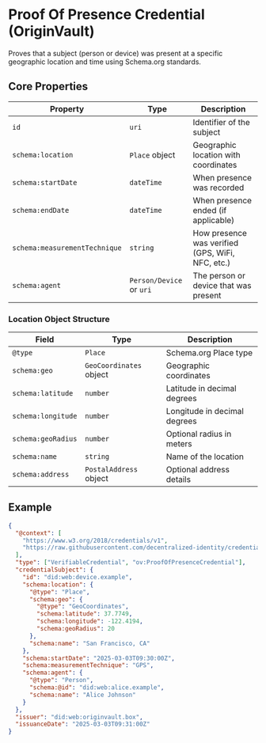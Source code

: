 # Proof Of Presence Credential (OriginVault)

Proves that a subject (person or device) was present at a specific geographic location and time using Schema.org standards.

## Core Properties

| Property | Type | Description |
|----------|------|-------------|
| `id` | `uri` | Identifier of the subject |
| `schema:location` | `Place` object | Geographic location with coordinates |
| `schema:startDate` | `dateTime` | When presence was recorded |
| `schema:endDate` | `dateTime` | When presence ended (if applicable) |
| `schema:measurementTechnique` | `string` | How presence was verified (GPS, WiFi, NFC, etc.) |
| `schema:agent` | `Person/Device` or `uri` | The person or device that was present |

### Location Object Structure
| Field | Type | Description |
|-------|------|-------------|
| `@type` | `Place` | Schema.org Place type |
| `schema:geo` | `GeoCoordinates` object | Geographic coordinates |
| `schema:latitude` | `number` | Latitude in decimal degrees |
| `schema:longitude` | `number` | Longitude in decimal degrees |
| `schema:geoRadius` | `number` | Optional radius in meters |
| `schema:name` | `string` | Name of the location |
| `schema:address` | `PostalAddress` object | Optional address details |

## Example
```json
{
  "@context": [
    "https://www.w3.org/2018/credentials/v1",
    "https://raw.githubusercontent.com/decentralized-identity/credential-schemas/main/community-schemas/OriginVault/draft-schemas/proof-of-presence-credential/context.json"
  ],
  "type": ["VerifiableCredential", "ov:ProofOfPresenceCredential"],
  "credentialSubject": {
    "id": "did:web:device.example",
    "schema:location": {
      "@type": "Place",
      "schema:geo": {
        "@type": "GeoCoordinates",
        "schema:latitude": 37.7749,
        "schema:longitude": -122.4194,
        "schema:geoRadius": 20
      },
      "schema:name": "San Francisco, CA"
    },
    "schema:startDate": "2025-03-03T09:30:00Z",
    "schema:measurementTechnique": "GPS",
    "schema:agent": {
      "@type": "Person",
      "schema:@id": "did:web:alice.example",
      "schema:name": "Alice Johnson"
    }
  },
  "issuer": "did:web:originvault.box",
  "issuanceDate": "2025-03-03T09:31:00Z"
}
``` 
